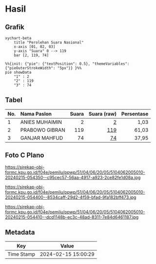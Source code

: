 # Hasil

## Grafik

```mermaid
xychart-beta
    title "Perolehan Suara Nasional"
    x-axis [01, 02, 03]
    y-axis "Suara" 0 --> 119
    bar [2, 119, 74]
```

```mermaid
%%{init: {"pie": {"textPosition": 0.5}, "themeVariables": {"pieOuterStrokeWidth": "5px"}} }%%
pie showData
    "1" : 2
    "2" : 119
    "3" : 74
```

## Tabel

| No. | Nama Paslon    | Suara | Suara (raw) | Persentase |
|:--- |:-------------- | -----:| -----------:| ----------:|
| 1   | ANIES MUHAIMIN | 2     | [2][p-1]    | 1,03       |
| 2   | PRABOWO GIBRAN | 119   | [119][p-2]  | 61,03      |
| 3   | GANJAR MAHFUD  | 74    | [74][p-3]   | 37,95      |


[p-1]: https://github.com/gigit-pemilu/pemilu-2024/blob/main/pilpres/hitung-suara/sub/51-bali/sub/04-gianyar/sub/06-tegallalang/sub/2005-pupuan/sub/010-tps/sub/paslon-1.txt
[p-2]: https://github.com/gigit-pemilu/pemilu-2024/blob/main/pilpres/hitung-suara/sub/51-bali/sub/04-gianyar/sub/06-tegallalang/sub/2005-pupuan/sub/010-tps/sub/paslon-2.txt
[p-3]: https://github.com/gigit-pemilu/pemilu-2024/blob/main/pilpres/hitung-suara/sub/51-bali/sub/04-gianyar/sub/06-tegallalang/sub/2005-pupuan/sub/010-tps/sub/paslon-3.txt

## Foto C Plano

https://sirekap-obj-formc.kpu.go.id/f04e/pemilu/ppwp/51/04/06/20/05/5104062005010-20240215-054350--c95cec57-56aa-4917-a923-2ce82fe1d08a.jpg

https://sirekap-obj-formc.kpu.go.id/f04e/pemilu/ppwp/51/04/06/20/05/5104062005010-20240215-054400--8534caff-29d2-4f59-bfad-9fa182bff473.jpg

https://sirekap-obj-formc.kpu.go.id/f04e/pemilu/ppwp/51/04/06/20/05/5104062005010-20240215-054410--dcd1148b-ec3c-48ad-8311-7e84d6461187.jpg


## Metadata

| Key        | Value               |
| ---------- | ------------------- |
| Time Stamp | 2024-02-15 15:00:29 |



